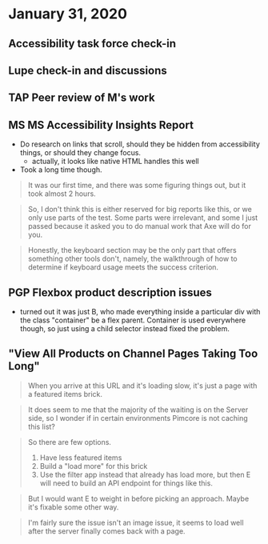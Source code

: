 # January 31, 2020

## Accessibility task force check-in

## Lupe check-in and discussions

## TAP Peer review of M's work

## MS MS Accessibility Insights Report
- Do research on links that scroll, should they be hidden from accessibility things, or should they change focus.
  - actually, it looks like native HTML handles this well
- Took a long time though. 

> It was our first time, and there was some figuring things out, but it took almost 2 hours.

> So, I don't think this is either reserved for big reports like this, or we only use parts of the test. Some parts were irrelevant, and some I just passed because it asked you to do manual work that Axe will do for you.

> Honestly, the keyboard section may be the only part that offers something other tools don't, namely, the walkthrough of how to determine if keyboard usage meets the success criterion.

## PGP Flexbox product description issues
- turned out it was just B, who made everything inside a particular div with the class "container" be a flex parent. Container is used everywhere though, so just using a child selector instead fixed the problem. 

## "View All Products on Channel Pages Taking Too Long"
> When you arrive at this URL and it's loading slow, it's just a page with a featured items brick. 

> It does seem to me that the majority of the waiting is on the Server side, so I wonder if in certain environments Pimcore is not caching this list?

> So there are few options.
> 1. Have less featured items
> 2. Build a "load more" for this brick
> 3. Use the filter app instead that already has load more, but then E will need to build an API endpoint for things like this.

> But I would want E to weight in before picking an approach. Maybe it's fixable some other way. 

> I'm fairly sure the issue isn't an image issue, it seems to load well after the server finally comes back with a page.